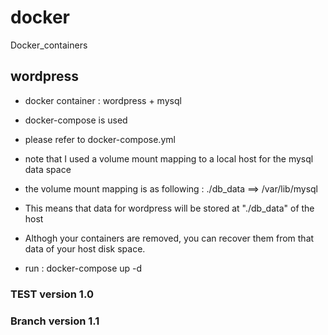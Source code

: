 # docker
Docker_containers


## wordpress
 - docker container : wordpress + mysql
 - docker-compose is used
 - please refer to docker-compose.yml
 - note that I used a volume mount mapping to a local host for the mysql data space
 - the volume mount mapping is as following : ./db_data ==> /var/lib/mysql
 - This means that data for wordpress will be stored at "./db_data" of the host
 - Althogh your containers are removed, you can recover them from that data of your host disk space.
 
 - run : docker-compose up -d
 
 ### TEST version 1.0 ###
 ### Branch version 1.1 ###
 
